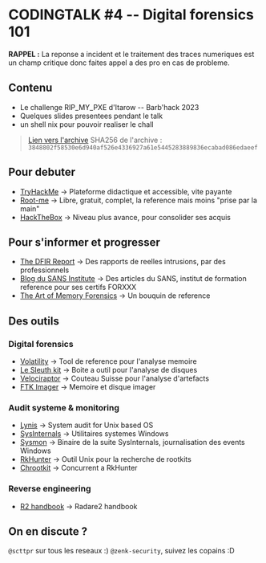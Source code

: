 # CODINGTALK #4 -- Digital forensics 101

__RAPPEL :__ La reponse a incident et le traitement des traces numeriques est un champ critique donc faites appel a des pro en cas de probleme.

## Contenu
- Le challenge RIP_MY_PXE d'Itarow -- Barb'hack 2023
- Quelques slides presentees pendant le talk
- un shell nix pour pouvoir realiser le chall
> [Lien vers l'archive](https://drive.proton.me/urls/X1NTG0FXC4#WDbL73RG0Wpx)
SHA256 de l'archive : `3848802f58530e6d940af526e4336927a61e5445283889836ecabad086edaeef` 

## Pour debuter
- [TryHackMe](https://tryhackme.com/) -> Plateforme didactique et accessible, vite payante
- [Root-me](https://www.root-me.org/) -> Libre, gratuit, complet, la reference mais moins "prise par la main"
- [HackTheBox](https://www.hackthebox.com/) -> Niveau plus avance, pour consolider ses acquis

## Pour s'informer et progresser
- [The DFIR Report](https://thedfirreport.com/) -> Des rapports de reelles intrusions, par des professionnels
- [Blog du SANS Institute](https://www.sans.org/blog/?focus-area=digital-forensics) -> Des articles du SANS, institut de formation reference pour ses certifs FORXXX
- [The Art of Memory Forensics](https://annas-archive.org/search?q=The+art+of+Memory+Forensics) -> Un bouquin de reference

## Des outils
### Digital forensics
- [Volatility](https://www.volatilityfoundation.org/) -> Tool de reference pour l'analyse memoire
- [Le Sleuth kit](https://www.sleuthkit.org/) -> Boite a outil pour l'analyse de disques
- [Velociraptor](https://docs.velociraptor.app/) -> Couteau Suisse pour l'analyse d'artefacts
- [FTK Imager](https://www.exterro.com/ftk-imager) -> Memoire et disque imager

### Audit systeme & monitoring
- [Lynis](https://cisofy.com/lynis/) -> System audit for Unix based OS
- [SysInternals](https://learn.microsoft.com/fr-fr/sysinternals/) -> Utilitaires systemes Windows
- [Sysmon](https://learn.microsoft.com/fr-fr/sysinternals/downloads/sysmon) -> Binaire de la suite SysInternals, journalisation des events Windows
- [RkHunter](https://rkhunter.sourceforge.net/) -> Outil Unix pour la recherche de rootkits
- [Chrootkit](https://www.chkrootkit.org/) -> Concurrent a RkHunter

### Reverse engineering
- [R2 handbook](https://book.rada.re/) -> Radare2 handbook

## On en discute ?
`@scttpr` sur tous les reseaux :)
`@zenk-security`, suivez les copains :D
